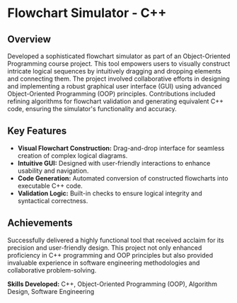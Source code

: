 # Flowchart Simulator - C++

## Overview

Developed a sophisticated flowchart simulator as part of an Object-Oriented Programming course project. This tool empowers users to visually construct intricate logical sequences by intuitively dragging and dropping elements and connecting them. The project involved collaborative efforts in designing and implementing a robust graphical user interface (GUI) using advanced Object-Oriented Programming (OOP) principles. Contributions included refining algorithms for flowchart validation and generating equivalent C++ code, ensuring the simulator's functionality and accuracy.

## Key Features

- **Visual Flowchart Construction:** Drag-and-drop interface for seamless creation of complex logical diagrams.
- **Intuitive GUI:** Designed with user-friendly interactions to enhance usability and navigation.
- **Code Generation:** Automated conversion of constructed flowcharts into executable C++ code.
- **Validation Logic:** Built-in checks to ensure logical integrity and syntactical correctness.

## Achievements

Successfully delivered a highly functional tool that received acclaim for its precision and user-friendly design. This project not only enhanced proficiency in C++ programming and OOP principles but also provided invaluable experience in software engineering methodologies and collaborative problem-solving.

**Skills Developed:** C++, Object-Oriented Programming (OOP), Algorithm Design, Software Engineering
